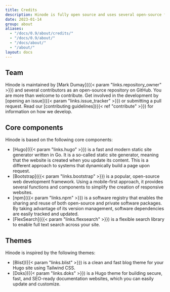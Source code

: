 ```yaml
---
title: Credits
description: Hinode is fully open source and uses several open-source frameworks and libraries.
date: 2023-01-14
group: about
aliases:
  - "/docs/0.9/about/credits/"
  - "/docs/0.9/about/"
  - "/docs/about/"
  - "/about/"
layout: docs
---
```


## Team

Hinode is maintained by [Mark Dumay]({{< param "links.repository_owner" >}}) and several contributors as an open-source repository on GitHub. You are more than welcome to contribute. Get involved in the development by [opening an issue]({{< param "links.issue_tracker" >}}) or submitting a pull request. Read our [contributing guidelines]({{< ref "contribute" >}}) for information on how we develop.

## Core components

Hinode is based on the following core components:

- [Hugo]({{< param "links.hugo" >}}) is a fast and modern static site generator written in Go. It is a so-called static site generator, meaning that the website is created when you update its content. This is a different approach to systems that dynamically build a page upon request.
- [Bootstrap]({{< param "links.bootstrap" >}}) is a popular, open-source web development framework. Using a mobile-first approach, it provides several functions and components to simplify the creation of responsive websites.
- [npm]({{< param "links.npm" >}}) is a software registry that enables the sharing and reuse of both open-source and private software packages. By taking advantage of its version management, software dependencies are easily tracked and updated.
- [FlexSearch]({{< param "links.flexsearch" >}}) is a flexible search library to enable full text search across your site.

## Themes

Hinode is inspired by the following themes:

- [Blist]({{< param "links.blist" >}}) is a clean and fast blog theme for your Hugo site using Tailwind CSS.
- [Doks]({{< param "links.doks" >}}) is a Hugo theme for building secure, fast, and SEO-ready documentation websites, which you can easily update and customize.
